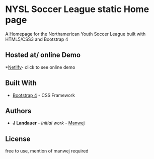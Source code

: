 # NYSL Soccer League static Home page

A Homepage for the Northamerican Youth Soccer League built with HTML5/CSS3 and Bootstrap 4

## Hosted at/ online Demo

*[Netlify](https://nostalgic-minsky-bc47e9.netlify.app)- click to see online demo

## Built With

* [Bootstrap 4](https://getbootstrap.com/) - CSS Framework

## Authors

* **J Landauer** - *Initial work* - [Manwej](https://github.com/Manwej)

## License

free to use, mention of manwej required

